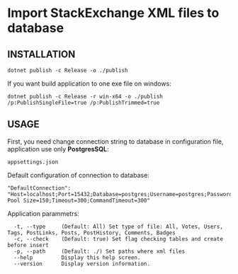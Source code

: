 # Import StackExchange XML files to database 


## INSTALLATION
```
dotnet publish -c Release -o ./publish
```

If  you want build application to one exe file on windows:

```
dotnet publish -c Release -r win-x64 -o ./publish /p:PublishSingleFile=true /p:PublishTrimmed=true
```

## USAGE

First, you need change connection string to database in configuration file, application use only **PostgresSQL**:

```
appsettings.json
```

Default configuration of connection to database:

```
"DefaultConnection": "Host=localhost;Port=15432;Database=postgres;Username=postgres;Password=postgres;Encoding=UTF8;Pooling=true;Maximum Pool Size=150;Timeout=300;CommandTimeout=300"
```

Application parammetrs:

```
  -t, --type     (Default: All) Set type of file: All, Votes, Users, Tags, PostLinks, Posts, PostHistory, Comments, Badges
  -c, --check    (Default: true) Set flag checking tables and create before insert
  -p, --path     (Default: ./) Set paths where xml files
  --help         Display this help screen.
  --version      Display version information.
  ```
